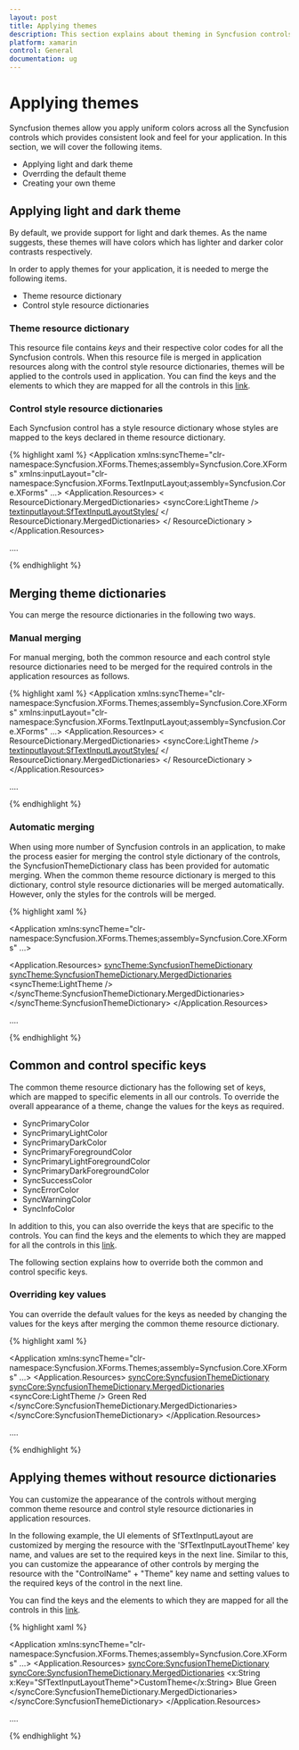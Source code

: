 ```yaml
---
layout: post
title: Applying themes
description: This section explains about theming in Syncfusion controls and how to override the key values for further customization
platform: xamarin
control: General
documentation: ug
---
```


# Applying themes

Syncfusion themes allow you apply uniform colors across all the Syncfusion controls which provides consistent look and feel for your application. In this section, we will cover the following items. 

* Applying light and dark theme
* Overrding the default theme 
* Creating your own theme

## Applying light and dark theme

By default, we provide support for light and dark themes. As the name suggests, these themes will have colors which has lighter and darker color contrasts respectively.

In order to apply themes for your application, it is needed to merge the following items.

* Theme resource dictionary
* Control style resource dictionaries

### Theme resource dictionary

This resource file contains *keys* and their respective color codes for all the Syncfusion controls. When this resource file is merged in application resources along with the control style resource dictionaries, themes will be applied to the controls used in application. You can find the keys and the elements to which they are mapped for all the controls in this [link](https://help.syncfusion.com/xamarin/themes/keys). 

### Control style resource dictionaries

Each Syncfusion control has a style resource dictionary whose styles are mapped to the keys declared in theme resource dictionary.

{% highlight xaml %}
<Application xmlns:syncTheme="clr-namespace:Syncfusion.XForms.Themes;assembly=Syncfusion.Core.XForms"
xmlns:inputLayout="clr-namespace:Syncfusion.XForms.TextInputLayout;assembly=Syncfusion.Core.XForms"
             ...>
<Application.Resources>
        <ResourceDictionary>
            < ResourceDictionary.MergedDictionaries>
                <!-- Theme resource dictionary -->
                <syncCore:LightTheme />
                <!-- Control style resource dictionary -->
                <textinputlayout:SfTextInputLayoutStyles/>
            </ ResourceDictionary.MergedDictionaries>
        </ ResourceDictionary >
</Application.Resources>

....

</Application>

{% endhighlight %}

## Merging theme dictionaries

You can merge the resource dictionaries in the following two ways.

### Manual merging

For manual merging, both the common resource and each control style resource dictionaries need to be merged for the required controls in the application resources as follows.

{% highlight xaml %}
<Application xmlns:syncTheme="clr-namespace:Syncfusion.XForms.Themes;assembly=Syncfusion.Core.XForms"
xmlns:inputLayout="clr-namespace:Syncfusion.XForms.TextInputLayout;assembly=Syncfusion.Core.XForms"
             ...>
<Application.Resources>
        <ResourceDictionary>
            < ResourceDictionary.MergedDictionaries>
                <syncCore:LightTheme />
                <textinputlayout:SfTextInputLayoutStyles/>
            </ ResourceDictionary.MergedDictionaries>
        </ ResourceDictionary >
</Application.Resources>

....

</Application>

{% endhighlight %}

### Automatic merging

When using more number of Syncfusion controls in an application, to make the process easier for merging the control style dictionary of the controls, the SyncfusionThemeDictionary class has been provided for automatic merging. When the common theme resource dictionary is merged to this dictionary, control style resource dictionaries will be merged automatically. However, only the styles for the controls will be merged.

{% highlight xaml %}

<Application xmlns:syncTheme="clr-namespace:Syncfusion.XForms.Themes;assembly=Syncfusion.Core.XForms"
             ...>

<Application.Resources>
    <syncTheme:SyncfusionThemeDictionary>
        <syncTheme:SyncfusionThemeDictionary.MergedDictionaries>
            <syncTheme:LightTheme />
        </syncTheme:SyncfusionThemeDictionary.MergedDictionaries>
    </syncTheme:SyncfusionThemeDictionary>
</Application.Resources>

....

</Application>

{% endhighlight %}

## Common and control specific keys

The common theme resource dictionary has the following set of keys, which are mapped to specific elements in all our controls. To override the overall appearance of a theme, change the values for the keys as required.

* SyncPrimaryColor
* SyncPrimaryLightColor
* SyncPrimaryDarkColor
* SyncPrimaryForegroundColor
* SyncPrimaryLightForegroundColor
* SyncPrimaryDarkForegroundColor
* SyncSuccessColor
* SyncErrorColor
* SyncWarningColor
* SyncInfoColor

In addition to this, you can also override the keys that are specific to the controls. You can find the keys and the elements to which they are mapped for all the controls in this [link](https://help.syncfusion.com/xamarin/themes/keys).

The following section explains how to override both the common and control specific keys.

### Overriding key values

You can override the default values for the keys as needed by changing the values for the keys after merging the common theme resource dictionary.

{% highlight xaml %}

<Application xmlns:syncTheme="clr-namespace:Syncfusion.XForms.Themes;assembly=Syncfusion.Core.XForms"
             ...>
<Application.Resources>
    <syncCore:SyncfusionThemeDictionary>
        <syncCore:SyncfusionThemeDictionary.MergedDictionaries>
            <syncCore:LightTheme />
            <ResourceDictionary>
                <Color x:Key="SyncPrimaryColor">Green</Color>
                <Color x:Key="SfTextInputLayoutHintColor">Red</Color>
            </ResourceDictionary>
        </syncCore:SyncfusionThemeDictionary.MergedDictionaries>
    </syncCore:SyncfusionThemeDictionary>
</Application.Resources>

....

</Application>

{% endhighlight %}

## Applying themes without resource dictionaries

You can customize the appearance of the controls without merging common theme resource and control style resource dictionaries in application resources.

In the following example, the UI elements of SfTextInputLayout are customized by merging the resource with the 'SfTextInputLayoutTheme' key name, and values are set to the required keys in the next line. Similar to this, you can customize the appearance of other controls by merging the resource with the "ControlName" + "Theme" key name and setting values to the required keys of the control in the next line. 

You can find the keys and the elements to which they are mapped for all the controls in this [link](https://help.syncfusion.com/xamarin/themes/keys).

{% highlight xaml %}

<Application xmlns:syncTheme="clr-namespace:Syncfusion.XForms.Themes;assembly=Syncfusion.Core.XForms"
             ...>
<Application.Resources>
    <syncCore:SyncfusionThemeDictionary>
        <syncCore:SyncfusionThemeDictionary.MergedDictionaries>
            <ResourceDictionary>
                <x:String x:Key="SfTextInputLayoutTheme">CustomTheme</x:String> 
                <Color x:Key="SfTextInputLayoutCounterLabelColor">Blue</Color> 
                <Color x:Key="SfTextInputLayoutCounterLabelDisabledColor">Green</Color> 
            </ResourceDictionary>
        </syncCore:SyncfusionThemeDictionary.MergedDictionaries>
    </syncCore:SyncfusionThemeDictionary>
</Application.Resources>

....

</Application>

{% endhighlight %}